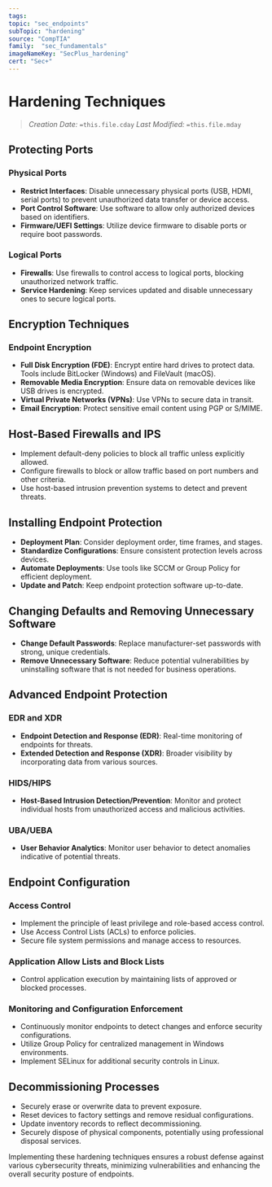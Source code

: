 ```yaml
---
tags:
topic: "sec_endpoints"
subTopic: "hardening"
source: "CompTIA"
family:  "sec_fundamentals"
imageNameKey: "SecPlus_hardening" 
cert: "Sec+"
---
```

# Hardening Techniques
> *Creation Date:* `=this.file.cday`
> *Last Modified:* `=this.file.mday`

## Protecting Ports

### Physical Ports
- **Restrict Interfaces**: Disable unnecessary physical ports (USB, HDMI, serial ports) to prevent unauthorized data transfer or device access.
- **Port Control Software**: Use software to allow only authorized devices based on identifiers.
- **Firmware/UEFI Settings**: Utilize device firmware to disable ports or require boot passwords.

### Logical Ports
- **Firewalls**: Use firewalls to control access to logical ports, blocking unauthorized network traffic.
- **Service Hardening**: Keep services updated and disable unnecessary ones to secure logical ports.

## Encryption Techniques

### Endpoint Encryption
- **Full Disk Encryption (FDE)**: Encrypt entire hard drives to protect data. Tools include BitLocker (Windows) and FileVault (macOS).
- **Removable Media Encryption**: Ensure data on removable devices like USB drives is encrypted.
- **Virtual Private Networks (VPNs)**: Use VPNs to secure data in transit.
- **Email Encryption**: Protect sensitive email content using PGP or S/MIME.

## Host-Based Firewalls and IPS
- Implement default-deny policies to block all traffic unless explicitly allowed.
- Configure firewalls to block or allow traffic based on port numbers and other criteria.
- Use host-based intrusion prevention systems to detect and prevent threats.

## Installing Endpoint Protection
- **Deployment Plan**: Consider deployment order, time frames, and stages.
- **Standardize Configurations**: Ensure consistent protection levels across devices.
- **Automate Deployments**: Use tools like SCCM or Group Policy for efficient deployment.
- **Update and Patch**: Keep endpoint protection software up-to-date.

## Changing Defaults and Removing Unnecessary Software
- **Change Default Passwords**: Replace manufacturer-set passwords with strong, unique credentials.
- **Remove Unnecessary Software**: Reduce potential vulnerabilities by uninstalling software that is not needed for business operations.

## Advanced Endpoint Protection

### EDR and XDR
- **Endpoint Detection and Response (EDR)**: Real-time monitoring of endpoints for threats.
- **Extended Detection and Response (XDR)**: Broader visibility by incorporating data from various sources.

### HIDS/HIPS
- **Host-Based Intrusion Detection/Prevention**: Monitor and protect individual hosts from unauthorized access and malicious activities.

### UBA/UEBA
- **User Behavior Analytics**: Monitor user behavior to detect anomalies indicative of potential threats.

## Endpoint Configuration

### Access Control
- Implement the principle of least privilege and role-based access control.
- Use Access Control Lists (ACLs) to enforce policies.
- Secure file system permissions and manage access to resources.

### Application Allow Lists and Block Lists
- Control application execution by maintaining lists of approved or blocked processes.

### Monitoring and Configuration Enforcement
- Continuously monitor endpoints to detect changes and enforce security configurations.
- Utilize Group Policy for centralized management in Windows environments.
- Implement SELinux for additional security controls in Linux.

## Decommissioning Processes
- Securely erase or overwrite data to prevent exposure.
- Reset devices to factory settings and remove residual configurations.
- Update inventory records to reflect decommissioning.
- Securely dispose of physical components, potentially using professional disposal services.

Implementing these hardening techniques ensures a robust defense against various cybersecurity threats, minimizing vulnerabilities and enhancing the overall security posture of endpoints.
